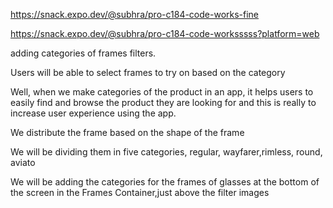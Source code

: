 

https://snack.expo.dev/@subhra/pro-c184-code-works-fine


https://snack.expo.dev/@subhra/pro-c184-code-worksssss?platform=web

adding categories of frames filters. 


Users will be able to select frames to try on based on the category

Well, when we make categories of the product in an app, it helps users to easily find and browse the product they
are looking for and this is really to increase user experience using the app.

We distribute the frame based on the shape of the frame


We will be dividing them in five categories, regular, wayfarer,rimless, round, aviato

We will be adding the categories for the frames of glasses at the bottom of the screen in the Frames Container,just above the filter images
